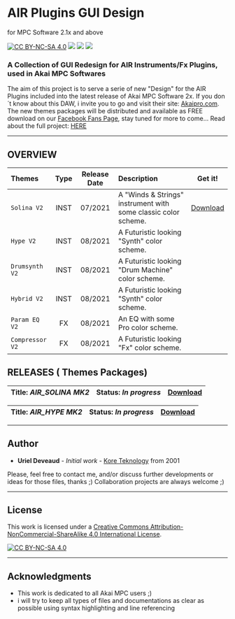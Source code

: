# AIR Plugins GUI Design 
for MPC Software 2.1x and above 

[![CC BY-NC-SA 4.0][cc-by-nc-sa-shield]][cc-by-nc-sa] <img src="https://img.shields.io/badge/Code-XML-blue.svg" /> <img src="https://img.shields.io/badge/Images-PNG-purple.svg" /> <img src="https://img.shields.io/badge/AKAI-AIR Plugins-red.svg" />

### A Collection of GUI Redesign for AIR Instruments/Fx Plugins, used in Akai MPC Softwares

The aim of this project is to serve a serie of new "Design" for the AIR Plugins included into the latest release of Akai MPC Software 2x. If you don´t know about this DAW, i invite you to go and visit their site: [Akaipro.com](https://www.akaipro.com/mpc-software). 
The new themes packages will be distributed and available as FREE download on our [Facebook Fans Page](https://www.facebook.com/groups/2455369201273499), stay tuned for more to come... Read about the full project: [HERE](PROJECT.md)

---

## OVERVIEW

| Themes | Type | Release Date | Description | Get it! |
| :--- | :---: | :---: | :--- | --- |
| `Solina V2` | INST | 07/2021 | A "Winds & Strings" instrument with some classic color scheme. | [Download]() |
| `Hype V2` | INST | 08/2021 | A Futuristic looking "Synth" color scheme. | |
| `Drumsynth V2` | INST | 08/2021 | A Futuristic looking "Drum Machine" color scheme. | |
| `Hybrid V2` | INST | 08/2021 | A Futuristic looking "Synth" color scheme. | |
| `Param EQ V2` | FX | 08/2021 | An EQ with some Pro color scheme. | |
| `Compressor V2` | FX | 08/2021 | A Futuristic looking "Fx" color scheme. | |

## RELEASES ( Themes Packages) 

| **Title:** *AIR_SOLINA MK2* | **Status:** *In progress* | [Download]()|
| --------- | ------ | --- |

| **Title:** *AIR_HYPE MK2* | **Status:** *In progress* | [Download]() |
| --------- | ------ | --- |

---

## Author

* **Uriel Deveaud** - *Initial work* - [Kore Teknology](https://github.com/KoreTeknology) from 2001

Please, feel free to contact me, and/or discuss further developments or ideas for those files, thanks ;)
Collaboration projects are always welcome ;)

---

## License

This work is licensed under a
[Creative Commons Attribution-NonCommercial-ShareAlike 4.0 International License][cc-by-nc-sa].

[![CC BY-NC-SA 4.0][cc-by-nc-sa-image]][cc-by-nc-sa]

[cc-by-nc-sa]: http://creativecommons.org/licenses/by-nc-sa/4.0/
[cc-by-nc-sa-image]: https://licensebuttons.net/l/by-nc-sa/4.0/88x31.png
[cc-by-nc-sa-shield]: https://img.shields.io/badge/License-CC%20BY--NC--SA%204.0-lightgrey.svg

---

## Acknowledgments

* This work is dedicated to all Akai MPC users ;)
* i will try to keep all types of files and documentations as clear as possible using syntax highlighting and line referencing
